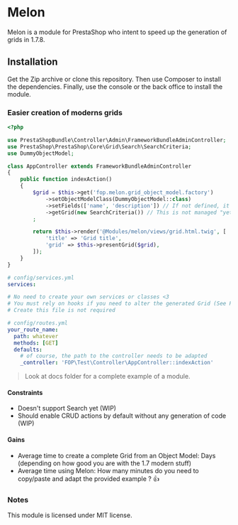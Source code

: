 # Melon

Melon is a module for PrestaShop who intent to speed up the generation of grids in 1.7.8.

## Installation

Get the Zip archive or clone this repository.
Then use Composer to install the dependencies.
Finally, use the console or the back office to install the module.

### Easier creation of moderns grids

```php
<?php

use PrestaShopBundle\Controller\Admin\FrameworkBundleAdminController;
use PrestaShop\PrestaShop\Core\Grid\Search\SearchCriteria;
use DummyObjectModel;

class AppController extends FrameworkBundleAdminController
{
    public function indexAction()
    {
        $grid = $this->get('fop.melon.grid_object_model.factory')
            ->setObjectModelClass(DummyObjectModel::class)
            ->setFields(['name', 'description']) // If not defined, it will use all the fields
            ->getGrid(new SearchCriteria()) // This is not managed "yet"
        ;

        return $this->render('@Modules/melon/views/grid.html.twig', [
            'title' => 'Grid title',
            'grid' => $this->presentGrid($grid),
        ]);
    }
}
```

```yaml
# config/services.yml
services:

# No need to create your own services or classes <3
# You must rely on hooks if you need to alter the generated Grid (See PrestaShop devdocs)
# Create this file is not required
```

```yaml
# config/routes.yml
your_route_name:
  path: whatever
  methods: [GET]
  defaults:
    # of course, the path to the controller needs to be adapted
    _controller: 'FOP\Test\Controller\AppController::indexAction'
```

> Look at docs folder for a complete example of a module.

#### Constraints

* Doesn't support Search yet (WIP)
* Should enable CRUD actions by default without any generation of code (WIP)

#### Gains

* Average time to create a complete Grid from an Object Model: Days (depending on how good you are with the 1.7 modern stuff)
* Average time using Melon: How many minutes do you need to copy/paste and adapt the provided example ? 👍 

### Notes

This module is licensed under MIT license.
